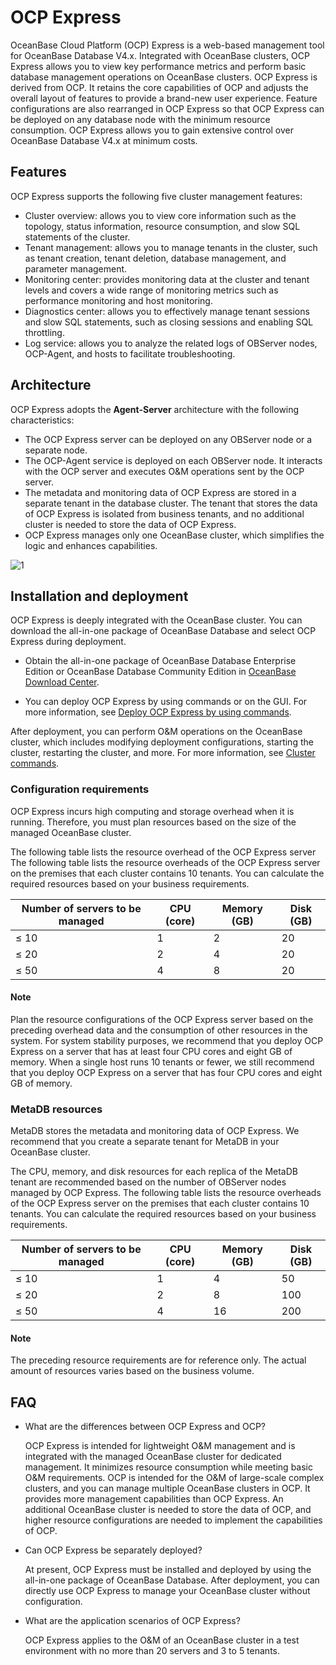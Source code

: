 # OCP Express

OceanBase Cloud Platform (OCP) Express is a web-based management tool for OceanBase Database V4.x. Integrated with OceanBase clusters, OCP Express allows you to view key performance metrics and perform basic database management operations on OceanBase clusters. OCP Express is derived from OCP. It retains the core capabilities of OCP and adjusts the overall layout of features to provide a brand-new user experience. Feature configurations are also rearranged in OCP Express so that OCP Express can be deployed on any database node with the minimum resource consumption. OCP Express allows you to gain extensive control over OceanBase Database V4.x at minimum costs.

## Features

OCP Express supports the following five cluster management features:

* Cluster overview: allows you to view core information such as the topology, status information, resource consumption, and slow SQL statements of the cluster.
* Tenant management: allows you to manage tenants in the cluster, such as tenant creation, tenant deletion, database management, and parameter management.
* Monitoring center: provides monitoring data at the cluster and tenant levels and covers a wide range of monitoring metrics such as performance monitoring and host monitoring.
* Diagnostics center: allows you to effectively manage tenant sessions and slow SQL statements, such as closing sessions and enabling SQL throttling.
* Log service: allows you to analyze the related logs of OBServer nodes, OCP-Agent, and hosts to facilitate troubleshooting.

## Architecture

OCP Express adopts the **Agent-Server** architecture with the following characteristics:

* The OCP Express server can be deployed on any OBServer node or a separate node.
* The OCP-Agent service is deployed on each OBServer node. It interacts with the OCP server and executes O&M operations sent by the OCP server.
* The metadata and monitoring data of OCP Express are stored in a separate tenant in the database cluster. The tenant that stores the data of OCP Express is isolated from business tenants, and no additional cluster is needed to store the data of OCP Express.
* OCP Express manages only one OceanBase cluster, which simplifies the logic and enhances capabilities.

![1](https://obbusiness-private.oss-cn-shanghai.aliyuncs.com/doc/img/observer-enterprise/V4.2.1/EN_US/700.reference/1400.oceanbase-tools/OCPExpress.png)

## Installation and deployment

OCP Express is deeply integrated with the OceanBase cluster. You can download the all-in-one package of OceanBase Database and select OCP Express during deployment.

* Obtain the all-in-one package of OceanBase Database Enterprise Edition or OceanBase Database Community Edition in [OceanBase Download Center](https://en.oceanbase.com/softwarecenter).
<!-- * You can deploy OCP Express by using commands or on the GUI. For more information, see [Deploy OCP Express by using commands](https://en.oceanbase.com/docs/community-obd-en-10000000000862277) and [Deploy OCP Express on the GUI](https://www.oceanbase.com/docs/community-obd-cn-10000000001690695). -->
* You can deploy OCP Express by using commands or on the GUI. For more information, see [Deploy OCP Express by using commands](https://en.oceanbase.com/docs/community-obd-en-10000000000862277).

After deployment, you can perform O&M operations on the OceanBase cluster, which includes modifying deployment configurations, starting the cluster, restarting the cluster, and more. For more information, see [Cluster commands](https://en.oceanbase.com/docs/community-obd-en-10000000001082230).

### Configuration requirements

OCP Express incurs high computing and storage overhead when it is running. Therefore, you must plan resources based on the size of the managed OceanBase cluster.

The following table lists the resource overhead of the OCP Express server The following table lists the resource overheads of the OCP Express server on the premises that each cluster contains 10 tenants. You can calculate the required resources based on your business requirements.

| Number of servers to be managed | CPU (core) | Memory (GB) | Disk (GB) |
|---|----|---|---|
| ≤ 10 | 1 | 2 | 20 |
| ≤ 20 | 2 | 4 | 20 |
| ≤ 50 | 4 | 8 | 20 |

<main id="notice" type='explain'>
<h4>Note</h4>
<p>Plan the resource configurations of the OCP Express server based on the preceding overhead data and the consumption of other resources in the system. For system stability purposes, we recommend that you deploy OCP Express on a server that has at least four CPU cores and eight GB of memory. When a single host runs 10 tenants or fewer, we still recommend that you deploy OCP Express on a server that has four CPU cores and eight GB of memory. </p>
</main>

### MetaDB resources

MetaDB stores the metadata and monitoring data of OCP Express. We recommend that you create a separate tenant for MetaDB in your OceanBase cluster.

The CPU, memory, and disk resources for each replica of the MetaDB tenant are recommended based on the number of OBServer nodes managed by OCP Express. The following table lists the resource overheads of the OCP Express server on the premises that each cluster contains 10 tenants. You can calculate the required resources based on your business requirements.

| Number of servers to be managed | CPU (core) | Memory (GB) | Disk (GB) |
|---|----|---|---|
| ≤ 10 | 1 | 4 | 50 |
| ≤ 20 | 2 | 8 | 100 |
| ≤ 50 | 4 | 16 | 200 |

<main id="notice" type='explain'>
<h4>Note</h4>
<p>The preceding resource requirements are for reference only. The actual amount of resources varies based on the business volume. </p>
</main>

## FAQ

* What are the differences between OCP Express and OCP?

   OCP Express is intended for lightweight O&M management and is integrated with the managed OceanBase cluster for dedicated management. It minimizes resource consumption while meeting basic O&M requirements. OCP is intended for the O&M of large-scale complex clusters, and you can manage multiple OceanBase clusters in OCP. It provides more management capabilities than OCP Express. An additional OceanBase cluster is needed to store the data of OCP, and higher resource configurations are needed to implement the capabilities of OCP.

* Can OCP Express be separately deployed?

   At present, OCP Express must be installed and deployed by using the all-in-one package of OceanBase Database. After deployment, you can directly use OCP Express to manage your OceanBase cluster without configuration.

* What are the application scenarios of OCP Express?

   OCP Express applies to the O&M of an OceanBase cluster in a test environment with no more than 20 servers and 3 to 5 tenants.
